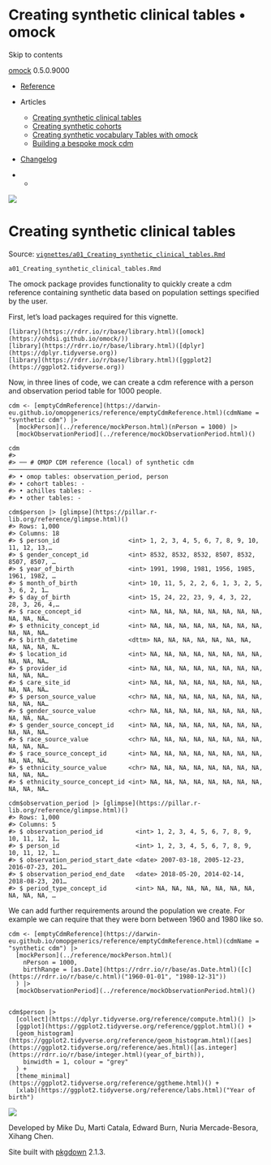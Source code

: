 # Creating synthetic clinical tables • omock

Skip to contents

[omock](../index.html) 0.5.0.9000

  * [Reference](../reference/index.html)
  * Articles
    * [Creating synthetic clinical tables](../articles/a01_Creating_synthetic_clinical_tables.html)
    * [Creating synthetic cohorts](../articles/a02_Creating_synthetic_cohorts.html)
    * [Creating synthetic vocabulary Tables with omock](../articles/a03_Creating_a_synthetic_vocabulary.html)
    * [Building a bespoke mock cdm](../articles/a04_Building_a_bespoke_mock_cdm.html)
  * [Changelog](../news/index.html)


  *   * [](https://github.com/ohdsi/omock/)



![](../logo.png)

# Creating synthetic clinical tables

Source: [`vignettes/a01_Creating_synthetic_clinical_tables.Rmd`](https://github.com/ohdsi/omock/blob/main/vignettes/a01_Creating_synthetic_clinical_tables.Rmd)

`a01_Creating_synthetic_clinical_tables.Rmd`

The omock package provides functionality to quickly create a cdm reference containing synthetic data based on population settings specified by the user.

First, let’s load packages required for this vignette.
    
    
    [library](https://rdrr.io/r/base/library.html)([omock](https://ohdsi.github.io/omock/))
    [library](https://rdrr.io/r/base/library.html)([dplyr](https://dplyr.tidyverse.org))
    [library](https://rdrr.io/r/base/library.html)([ggplot2](https://ggplot2.tidyverse.org))

Now, in three lines of code, we can create a cdm reference with a person and observation period table for 1000 people.
    
    
    cdm <- [emptyCdmReference](https://darwin-eu.github.io/omopgenerics/reference/emptyCdmReference.html)(cdmName = "synthetic cdm") |>
      [mockPerson](../reference/mockPerson.html)(nPerson = 1000) |>
      [mockObservationPeriod](../reference/mockObservationPeriod.html)()
    
    cdm
    #> 
    #> ── # OMOP CDM reference (local) of synthetic cdm ───────────────────────────────
    #> • omop tables: observation_period, person
    #> • cohort tables: -
    #> • achilles tables: -
    #> • other tables: -
    
    cdm$person |> [glimpse](https://pillar.r-lib.org/reference/glimpse.html)()
    #> Rows: 1,000
    #> Columns: 18
    #> $ person_id                   <int> 1, 2, 3, 4, 5, 6, 7, 8, 9, 10, 11, 12, 13,…
    #> $ gender_concept_id           <int> 8532, 8532, 8532, 8507, 8532, 8507, 8507, …
    #> $ year_of_birth               <int> 1991, 1998, 1981, 1956, 1985, 1961, 1982, …
    #> $ month_of_birth              <int> 10, 11, 5, 2, 2, 6, 1, 3, 2, 5, 3, 6, 2, 1…
    #> $ day_of_birth                <int> 15, 24, 22, 23, 9, 4, 3, 22, 28, 3, 26, 4,…
    #> $ race_concept_id             <int> NA, NA, NA, NA, NA, NA, NA, NA, NA, NA, NA…
    #> $ ethnicity_concept_id        <int> NA, NA, NA, NA, NA, NA, NA, NA, NA, NA, NA…
    #> $ birth_datetime              <dttm> NA, NA, NA, NA, NA, NA, NA, NA, NA, NA, N…
    #> $ location_id                 <int> NA, NA, NA, NA, NA, NA, NA, NA, NA, NA, NA…
    #> $ provider_id                 <int> NA, NA, NA, NA, NA, NA, NA, NA, NA, NA, NA…
    #> $ care_site_id                <int> NA, NA, NA, NA, NA, NA, NA, NA, NA, NA, NA…
    #> $ person_source_value         <chr> NA, NA, NA, NA, NA, NA, NA, NA, NA, NA, NA…
    #> $ gender_source_value         <chr> NA, NA, NA, NA, NA, NA, NA, NA, NA, NA, NA…
    #> $ gender_source_concept_id    <int> NA, NA, NA, NA, NA, NA, NA, NA, NA, NA, NA…
    #> $ race_source_value           <chr> NA, NA, NA, NA, NA, NA, NA, NA, NA, NA, NA…
    #> $ race_source_concept_id      <int> NA, NA, NA, NA, NA, NA, NA, NA, NA, NA, NA…
    #> $ ethnicity_source_value      <chr> NA, NA, NA, NA, NA, NA, NA, NA, NA, NA, NA…
    #> $ ethnicity_source_concept_id <int> NA, NA, NA, NA, NA, NA, NA, NA, NA, NA, NA…
    
    cdm$observation_period |> [glimpse](https://pillar.r-lib.org/reference/glimpse.html)()
    #> Rows: 1,000
    #> Columns: 5
    #> $ observation_period_id         <int> 1, 2, 3, 4, 5, 6, 7, 8, 9, 10, 11, 12, 1…
    #> $ person_id                     <int> 1, 2, 3, 4, 5, 6, 7, 8, 9, 10, 11, 12, 1…
    #> $ observation_period_start_date <date> 2007-03-18, 2005-12-23, 2016-07-23, 201…
    #> $ observation_period_end_date   <date> 2018-05-20, 2014-02-14, 2018-08-23, 201…
    #> $ period_type_concept_id        <int> NA, NA, NA, NA, NA, NA, NA, NA, NA, NA, …

We can add further requirements around the population we create. For example we can require that they were born between 1960 and 1980 like so.
    
    
    cdm <- [emptyCdmReference](https://darwin-eu.github.io/omopgenerics/reference/emptyCdmReference.html)(cdmName = "synthetic cdm") |>
      [mockPerson](../reference/mockPerson.html)(
        nPerson = 1000,
        birthRange = [as.Date](https://rdrr.io/r/base/as.Date.html)([c](https://rdrr.io/r/base/c.html)("1960-01-01", "1980-12-31"))
      ) |>
      [mockObservationPeriod](../reference/mockObservationPeriod.html)()
    
    
    cdm$person |>
      [collect](https://dplyr.tidyverse.org/reference/compute.html)() |>
      [ggplot](https://ggplot2.tidyverse.org/reference/ggplot.html)() +
      [geom_histogram](https://ggplot2.tidyverse.org/reference/geom_histogram.html)([aes](https://ggplot2.tidyverse.org/reference/aes.html)([as.integer](https://rdrr.io/r/base/integer.html)(year_of_birth)),
        binwidth = 1, colour = "grey"
      ) +
      [theme_minimal](https://ggplot2.tidyverse.org/reference/ggtheme.html)() +
      [xlab](https://ggplot2.tidyverse.org/reference/labs.html)("Year of birth")

![](a01_Creating_synthetic_clinical_tables_files/figure-html/unnamed-chunk-5-1.png)

Developed by Mike Du, Marti Catala, Edward Burn, Nuria Mercade-Besora, Xihang Chen.

Site built with [pkgdown](https://pkgdown.r-lib.org/) 2.1.3.
